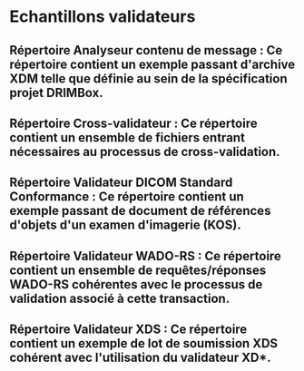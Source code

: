 # Echantillons validateurs

## Répertoire Analyseur contenu de message : Ce répertoire contient un exemple passant d'archive XDM telle que définie au sein de la spécification projet DRIMBox. 

## Répertoire Cross-validateur : Ce répertoire contient un ensemble de fichiers entrant nécessaires au processus de cross-validation. 

## Répertoire Validateur DICOM Standard Conformance : Ce répertoire contient un exemple passant de document de références d'objets d'un examen d'imagerie (KOS). 

## Répertoire Validateur WADO-RS : Ce répertoire contient un ensemble de requêtes/réponses WADO-RS cohérentes avec le processus de validation associé à cette transaction.

## Répertoire Validateur XDS : Ce répertoire contient un exemple de lot de soumission XDS cohérent avec l'utilisation du validateur XD*.